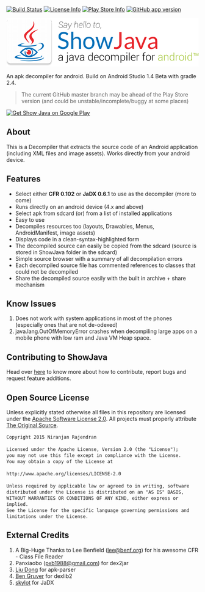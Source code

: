[![Build Status](https://img.shields.io/travis/niranjan94/show-java.svg?style=flat-square)](https://travis-ci.org/niranjan94/show-java) [![License Info](https://img.shields.io/badge/license-Apache_License_2.0-blue.svg?style=flat-square)](https://github.com/niranjan94/show-java) [![Play Store Info](https://img.shields.io/badge/Play_Store-v2.0.5-36B0C1.svg?style=flat-square)](https://play.google.com/store/apps/details?id=com.njlabs.showjava) [![GitHub app version](https://img.shields.io/badge/GitHub-v2.0.5-yellow.svg?style=flat-square)](https://github.com/niranjan94/show-java)

![ShowJava Banner v0.1](https://github.com/AsepMo/DMachine/blob/master/Decompiler/banner.png)

An apk decompiler for android. Build on Android Studio 1.4 Beta with gradle 2.4.

> The current GitHub master branch may be ahead of the Play Store version (and could be unstable/incomplete/buggy at some places)

[![Get Show Java on Google Play](https://developer.android.com/images/brand/en_generic_rgb_wo_45.png)](https://play.google.com/store/apps/details?id=com.njlabs.showjava "Get Show Java on Google Play")

## About ##
This is a Decompiler that extracts the source code of an Android application (including XML files and image assets). Works directly from your android device.

## Features ##

- Select either **CFR 0.102** or **JaDX 0.6.1** to use as the decompiler (more to come)
- Runs directly on an android device (4.x and above)
- Select apk from sdcard (or) from a list of installed applications
- Easy to use
- Decompiles resources too (layouts, Drawables, Menus, AndroidManifest, image assets)
- Displays code in a clean-syntax-highlighted form
- The decompiled source can easily be copied from the sdcard (source is stored in ShowJava folder in the sdcard)
- Simple source browser with a summary of all decompilation errors
- Each decompiled source file has commented references to classes that could not be decompiled
- Share the decompiled source easily with the built in archive + share mechanism

## Know Issues ##
1. Does not work with system applications in most of the phones (especially ones that are not de-odexed)
2. java.lang.OutOfMemoryError crashes when decompiling large apps on a mobile phone with low ram and Java VM Heap space.

## Contributing to ShowJava ##

Head over [here](https://github.com/niranjan94/show-java/blob/master/CONTRIBUTING.md) to know more about how to contribute, report bugs and request feature additions.

## Open Source License ##

Unless explicitly stated otherwise all files in this repository are licensed under the [Apache Software License 2.0](http://www.apache.org/licenses/LICENSE-2.0.html). All projects must properly attribute [The Original Source](https://github.com/niranjan94/show-java).
    
    Copyright 2015 Niranjan Rajendran
    
    Licensed under the Apache License, Version 2.0 (the "License");
    you may not use this file except in compliance with the License.
    You may obtain a copy of the License at
    
    http://www.apache.org/licenses/LICENSE-2.0
    
    Unless required by applicable law or agreed to in writing, software
    distributed under the License is distributed on an "AS IS" BASIS,
    WITHOUT WARRANTIES OR CONDITIONS OF ANY KIND, either express or implied.
    See the License for the specific language governing permissions and
    limitations under the License.

## External Credits ##

1. A Big-Huge Thanks to Lee Benfield ([lee@benf.org](mailto:lee@benf.org)) for his awesome CFR - Class File Reader
2. Panxiaobo ([pxb1988@gmail.com](mailto:pxb1988@gmail.com)) for dex2jar
3. [Liu Dong](https://github.com/xiaxiaocao) for apk-parser
4. [Ben Gruver](https://github.com/JesusFreke/) for dexlib2
5. [skylot](https://github.com/skylot) for JaDX
